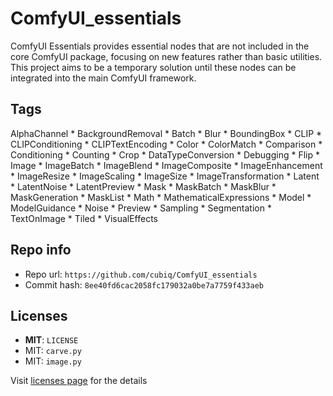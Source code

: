 # ComfyUI_essentials
ComfyUI Essentials provides essential nodes that are not included in the core ComfyUI package, focusing on new features rather than basic utilities. This project aims to be a temporary solution until these nodes can be integrated into the main ComfyUI framework.

## Tags
AlphaChannel * BackgroundRemoval * Batch * Blur * BoundingBox * CLIP * CLIPConditioning * CLIPTextEncoding * Color * ColorMatch * Comparison * Conditioning * Counting * Crop * DataTypeConversion * Debugging * Flip * Image * ImageBatch * ImageBlend * ImageComposite * ImageEnhancement * ImageResize * ImageScaling * ImageSize * ImageTransformation * Latent * LatentNoise * LatentPreview * Mask * MaskBatch * MaskBlur * MaskGeneration * MaskList * Math * MathematicalExpressions * Model * ModelGuidance * Noise * Preview * Sampling * Segmentation * TextOnImage * Tiled * VisualEffects

## Repo info
- Repo url: `https://github.com/cubiq/ComfyUI_essentials`
- Commit hash: `8ee40fd6cac2058fc179032a0be7a7759f433aeb`

## Licenses
- **MIT**: `LICENSE`
- MIT: `carve.py`
- MIT: `image.py`

Visit [licenses page](licenses.md) for the details
